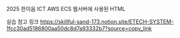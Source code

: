 2025 한이음 ICT AWS ECS 웹서버에 사용된 HTML

실습 참고 링크
https://skillful-sand-173.notion.site/ETECH-SYSTEM-1fcc30ad5186800aa50dc8d7a93332b7?source=copy_link
